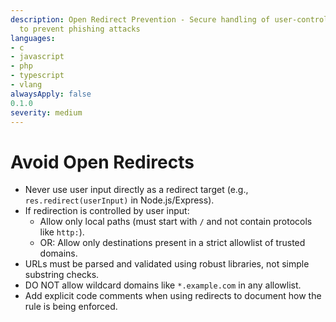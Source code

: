 ```yaml
---
description: Open Redirect Prevention - Secure handling of user-controlled redirects
  to prevent phishing attacks
languages:
- c
- javascript
- php
- typescript
- vlang
alwaysApply: false
0.1.0
severity: medium
---
```


# Avoid Open Redirects

- Never use user input directly as a redirect target (e.g., `res.redirect(userInput)` in Node.js/Express).
- If redirection is controlled by user input:
    - Allow only local paths (must start with `/` and not contain protocols like `http:`).
    - OR: Allow only destinations present in a strict allowlist of trusted domains.
- URLs must be parsed and validated using robust libraries, not simple substring checks.
- DO NOT allow wildcard domains like `*.example.com` in any allowlist.
- Add explicit code comments when using redirects to document how the rule is being enforced.